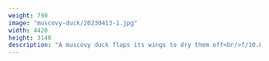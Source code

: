 ```yaml
---
weight: 790
image: "muscovy-duck/20230413-1.jpg"
width: 4420
height: 3140
description: "A muscovy duck flaps its wings to dry them off<br/>f/10.0, 1/320, 300.0 mm, iso400"
---
```

